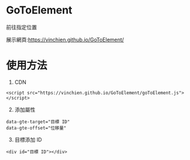 # GoToElement
前往指定位置

展示網頁:https://vinchien.github.io/GoToElement/


# 使用方法

1. CDN

```
<script src="https://vinchien.github.io/GoToElement/goToElement.js"></script>
```

2. 添加屬性

```
data-gte-target="目標 ID"
data-gte-offset="位移量"
```

3. 目標添加 ID

```
<div id="目標 ID"></div>
```